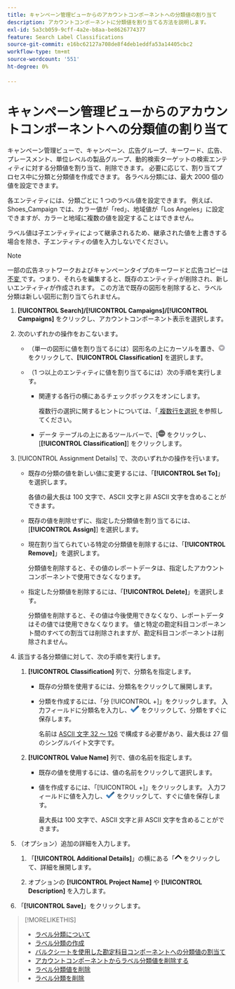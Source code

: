 ```yaml
---
title: キャンペーン管理ビューからのアカウントコンポーネントへの分類値の割り当て
description: アカウントコンポーネントに分類値を割り当てる方法を説明します。
exl-id: 5a3cb059-9cff-4a2e-b8aa-be8626774377
feature: Search Label Classifications
source-git-commit: e16bc62127a708de8f4deb1eddfa53a14405cbc2
workflow-type: tm+mt
source-wordcount: '551'
ht-degree: 0%

---
```


# キャンペーン管理ビューからのアカウントコンポーネントへの分類値の割り当て

キャンペーン管理ビューで、キャンペーン、広告グループ、キーワード、広告、プレースメント、単位レベルの製品グループ、動的検索ターゲットの検索エンティティに対する分類値を割り当て、削除できます。 必要に応じて、割り当てプロセス中に分類と分類値を作成できます。 各ラベル分類には、最大 2000 個の値を設定できます。

各エンティティには、分類ごとに 1 つのラベル値を設定できます。 例えば、Shoes_Campaign では、カラー値が「red」、地域値が「Los Angeles」に設定できますが、カラーと地域に複数の値を設定することはできません。

ラベル値は子エンティティによって継承されるため、継承された値を上書きする場合を除き、子エンティティの値を入力しないでください。

>[!NOTE]
>
>一部の広告ネットワークおよびキャンペーンタイプのキーワードと広告コピーは [ 不変 ](/help/search-social-commerce/campaign-management/faqs-campaigns.md) です。つまり、それらを編集すると、既存のエンティティが削除され、新しいエンティティが作成されます。 この方法で既存の図形を削除すると、ラベル分類は新しい図形に割り当てられません。

1. **[!UICONTROL Search]/[!UICONTROL Campaigns]/[!UICONTROL Campaigns]** をクリックし、アカウントコンポーネント表示を選択します。

1. 次のいずれかの操作をおこないます。

   * （単一の図形に値を割り当てるには）図形名の上にカーソルを置き、![ メニューボタン ](/help/search-social-commerce/assets/arrow-dropdown-menu.png " メニューボタン ") をクリックして、**[!UICONTROL Classification]** を選択します。

   * （1 つ以上のエンティティに値を割り当てるには）次の手順を実行します。

      * 関連する各行の横にあるチェックボックスをオンにします。

        複数行の選択に関するヒントについては、「[ 複数行を選択 ](/help/search-social-commerce/common-tasks/navigation-editing-selection/multiple-rows-select.md) を参照してください。

      * データ テーブルの上にあるツールバーで、[![ その他 ](/help/search-social-commerce/assets/more.png " を表示 ") をクリックし、[**[!UICONTROL Classification]**] をクリックします。

1. [!UICONTROL Assignment Details] で、次のいずれかの操作を行います。

   * 既存の分類の値を新しい値に変更するには、「**[!UICONTROL Set To]**」を選択します。

     各値の最大長は 100 文字で、ASCII 文字と非 ASCII 文字を含めることができます。

   * 既存の値を削除せずに、指定した分類値を割り当てるには、[**[!UICONTROL Assign]**] を選択します。

   * 現在割り当てられている特定の分類値を削除するには、「**[!UICONTROL Remove]**」を選択します。

     分類値を削除すると、その値のレポートデータは、指定したアカウントコンポーネントで使用できなくなります。

   * 指定した分類値を削除するには、「**[!UICONTROL Delete]**」を選択します。

     分類値を削除すると、その値は今後使用できなくなり、レポートデータはその値では使用できなくなります。 値と特定の勘定科目コンポーネント間のすべての割当ては削除されますが、勘定科目コンポーネントは削除されません。

1. 該当する各分類値に対して、次の手順を実行します。

   1. **[!UICONTROL Classification]** 列で、分類名を指定します。

      * 既存の分類を使用するには、分類名をクリックして展開します。

      * 分類を作成するには、「分 [!UICONTROL +]」をクリックします。 入力フィールドに分類名を入力し、![ 保存 ](/help/search-social-commerce/assets/select.png " 保存 ") をクリックして、分類をすぐに保存します。

        名前は [ASCII 文字 32 ～ 126](https://www.asciitable.com/) で構成する必要があり、最大長は 27 個のシングルバイト文字です。

   1. **[!UICONTROL Value Name]** 列で、値の名前を指定します。

      * 既存の値を使用するには、値の名前をクリックして選択します。

      * 値を作成するには、「[!UICONTROL +]」をクリックします。 入力フィールドに値を入力し、![ 保存 ](/help/search-social-commerce/assets/select.png " 保存 ") をクリックして、すぐに値を保存します。

        最大長は 100 文字で、ASCII 文字と非 ASCII 文字を含めることができます。

1. （オプション）追加の詳細を入力します。

   1. 「**[!UICONTROL Additional Details]**」の横にある「![ 開く ](/help/search-social-commerce/assets/chevron-up.png " 開く ") をクリックして、詳細を展開します。

   1. オプションの **[!UICONTROL Project Name]** や **[!UICONTROL Description]** を入力します。

1. 「**[!UICONTROL Save]**」をクリックします。

>[!MORELIKETHIS]
>
>* [ ラベル分類について ](classification-about.md)
>* [ ラベル分類の作成 ](classification-create.md)
>* [ バルクシートを使用した勘定科目コンポーネントへの分類値の割当て ](classification-values-assign-bulksheets.md)
>* [ アカウントコンポーネントからラベル分類値を削除する ](classification-values-remove.md)
>* [ ラベル分類値を削除 ](classification-values-delete.md)
>* [ ラベル分類を削除 ](classification-delete.md)
